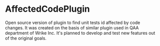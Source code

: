# AffectedCodePlugin

Open source version of plugin to find unit tests id affected by code changes. It was created on the basis of similar plugin used in QAA department of Wrike Inc. 
It's planned to develop and test new features out of the original goals.

